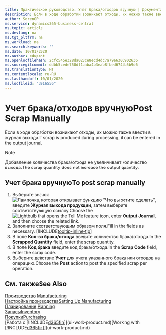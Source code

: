 ```yaml
---
title: Практическое руководство. Учет брака/отходов вручную | Документация Майкрософт
description: Если в ходе обработки возникают отходы, их можно также ввести в журнал выхода. Обратите внимание, что добавление количества брака/отхода не увеличивает количество выхода.
author: SorenGP
ms.service: dynamics365-business-central
ms.topic: article
ms.devlang: na
ms.tgt_pltfrm: na
ms.workload: na
ms.search.keywords: ''
ms.date: 10/01/2020
ms.author: edupont
ms.openlocfilehash: 2cfc545e328da020ce8ecd4dc7a79e6303902636
ms.sourcegitcommit: ddbb5cede750df1baba4b3eab8fbed6744b5b9d6
ms.translationtype: HT
ms.contentlocale: ru-RU
ms.lasthandoff: 10/01/2020
ms.locfileid: "3916556"
---
```

# <a name="post-scrap-manually"></a><span data-ttu-id="0b680-104">Учет брака/отходов вручную</span><span class="sxs-lookup"><span data-stu-id="0b680-104">Post Scrap Manually</span></span>
<span data-ttu-id="0b680-105">Если в ходе обработки возникают отходы, их можно также ввести в журнал выхода.</span><span class="sxs-lookup"><span data-stu-id="0b680-105">If scrap is produced during processing, it can be entered in the output journal.</span></span> 

> [!NOTE]
> <span data-ttu-id="0b680-106">Добавление количества брака/отхода не увеличивает количество выхода.</span><span class="sxs-lookup"><span data-stu-id="0b680-106">The scrap quantity does not increase the output quantity.</span></span>  

## <a name="to-post-scrap-manually"></a><span data-ttu-id="0b680-107">Учет брака вручную</span><span class="sxs-lookup"><span data-stu-id="0b680-107">To post scrap manually</span></span>  
1. <span data-ttu-id="0b680-108">Выберите значок ![Лампочка, которая открывает функцию "Что вы хотите сделать"](media/ui-search/search_small.png "Что вы хотите сделать"), введите **Журнал выхода продукции**, затем выберите соответствующую ссылку.</span><span class="sxs-lookup"><span data-stu-id="0b680-108">Choose the ![Lightbulb that opens the Tell Me feature](media/ui-search/search_small.png "Tell me what you want to do") icon, enter **Output Journal**, and then choose the related link.</span></span>  
2. <span data-ttu-id="0b680-109">Заполните соответствующим образом поля.</span><span class="sxs-lookup"><span data-stu-id="0b680-109">Fill in the fields as necessary.</span></span> [!INCLUDE[tooltip-inline-tip](includes/tooltip-inline-tip_md.md)]  
3. <span data-ttu-id="0b680-110">В поле **Кол-во брака/отхода** введите количество брака/отхода.</span><span class="sxs-lookup"><span data-stu-id="0b680-110">In the **Scrapped Quantity** field, enter the scrap quantity.</span></span>  
4. <span data-ttu-id="0b680-111">В поле **Код брака** введите код брака/отхода.</span><span class="sxs-lookup"><span data-stu-id="0b680-111">In the **Scrap Code** field, enter the scrap code.</span></span>  
5. <span data-ttu-id="0b680-112">Выберите действие **Учет** для учета указанного брака или отходов на операцию.</span><span class="sxs-lookup"><span data-stu-id="0b680-112">Choose the **Post** action to post the specified scrap per operation.</span></span>  

## <a name="see-also"></a><span data-ttu-id="0b680-113">См. также</span><span class="sxs-lookup"><span data-stu-id="0b680-113">See Also</span></span>  
<span data-ttu-id="0b680-114">[Производство](production-manage-manufacturing.md)  </span><span class="sxs-lookup"><span data-stu-id="0b680-114">[Manufacturing](production-manage-manufacturing.md)  </span></span>  
[<span data-ttu-id="0b680-115">Настройка производства</span><span class="sxs-lookup"><span data-stu-id="0b680-115">Setting Up Manufacturing</span></span>](production-configure-production-processes.md)  
<span data-ttu-id="0b680-116">[Планирование](production-planning.md)    </span><span class="sxs-lookup"><span data-stu-id="0b680-116">[Planning](production-planning.md)    </span></span>  
[<span data-ttu-id="0b680-117">Запасы</span><span class="sxs-lookup"><span data-stu-id="0b680-117">Inventory</span></span>](inventory-manage-inventory.md)  
[<span data-ttu-id="0b680-118">Покупки</span><span class="sxs-lookup"><span data-stu-id="0b680-118">Purchasing</span></span>](purchasing-manage-purchasing.md)  
<span data-ttu-id="0b680-119">[Работа с [!INCLUDE[d365fin](includes/d365fin_md.md)]](ui-work-product.md)</span><span class="sxs-lookup"><span data-stu-id="0b680-119">[Working with [!INCLUDE[d365fin](includes/d365fin_md.md)]](ui-work-product.md)</span></span>
